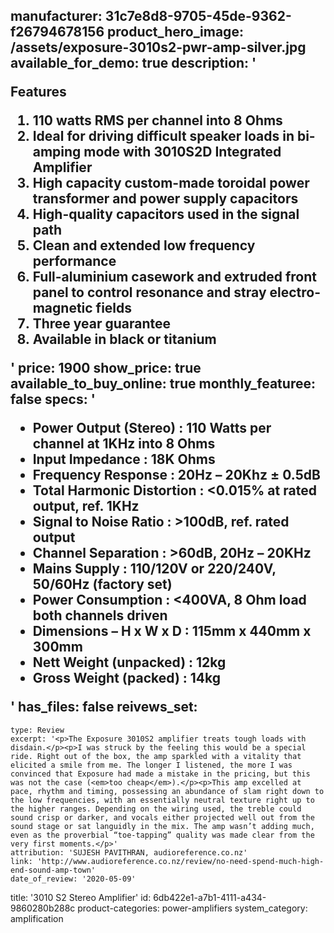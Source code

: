 manufacturer: 31c7e8d8-9705-45de-9362-f26794678156
product_hero_image: /assets/exposure-3010s2-pwr-amp-silver.jpg
available_for_demo: true
description: '<p>Features</p><ol><li>110 watts RMS per channel into 8 Ohms</li><li>Ideal for driving difficult speaker loads in bi-amping mode with 3010S2D Integrated Amplifier</li><li>High capacity custom-made toroidal power transformer and power supply capacitors</li><li>High-quality capacitors used in the signal path</li><li>Clean and extended low frequency performance</li><li>Full-aluminium casework and extruded front panel to control resonance and stray electro-magnetic fields</li><li>Three year guarantee</li><li>Available in black or titanium</li></ol>'
price: 1900
show_price: true
available_to_buy_online: true
monthly_featuree: false
specs: '<ul><li>Power Output (Stereo) : 110 Watts per channel at 1KHz into 8 Ohms</li><li>Input Impedance : 18K Ohms</li><li>Frequency Response : 20Hz – 20Khz ± 0.5dB</li><li>Total Harmonic Distortion : &lt;0.015% at rated output, ref. 1KHz</li><li>Signal to Noise Ratio : &gt;100dB, ref. rated output</li><li>Channel Separation : &gt;60dB, 20Hz – 20KHz</li><li>Mains Supply : 110/120V or 220/240V, 50/60Hz (factory set)</li><li>Power Consumption : &lt;400VA, 8 Ohm load both channels driven</li><li>Dimensions – H x W x D : 115mm x 440mm x 300mm</li><li>Nett Weight (unpacked) : 12kg</li><li>Gross Weight (packed) : 14kg</li></ul>'
has_files: false
reivews_set:
  -
    type: Review
    excerpt: '<p>The Exposure 3010S2 amplifier treats tough loads with disdain.</p><p>I was struck by the feeling this would be a special ride. Right out of the box, the amp sparkled with a vitality that elicited a smile from me. The longer I listened, the more I was convinced that Exposure had made a mistake in the pricing, but this was not the case (<em>too cheap</em>).</p><p>This amp excelled at pace, rhythm and timing, possessing an abundance of slam right down to the low frequencies, with an essentially neutral texture right up to the higher ranges. Depending on the wiring used, the treble could sound crisp or darker, and vocals either projected well out from the sound stage or sat languidly in the mix. The amp wasn’t adding much, even as the proverbial “toe-tapping” quality was made clear from the very first moments.</p>'
    attribution: 'SUJESH PAVITHRAN, audioreference.co.nz'
    link: 'http://www.audioreference.co.nz/review/no-need-spend-much-high-end-sound-amp-town'
    date_of_review: '2020-05-09'
title: '3010 S2 Stereo Amplifier'
id: 6db422e1-a7b1-4111-a434-9860280b288c
product-categories: power-amplifiers
system_category: amplification
